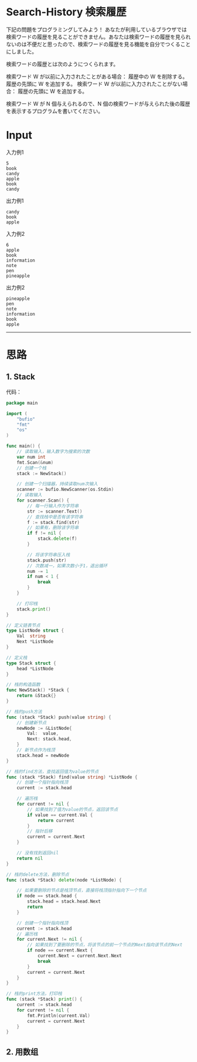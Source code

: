 # Search-History 検索履歴

下記の問題をプログラミングしてみよう！
あなたが利用しているブラウザでは検索ワードの履歴を見ることができません。あなたは検索ワードの履歴を見られないのは不便だと思ったので、検索ワードの履歴を見る機能を自分でつくることにしました。

検索ワードの履歴とは次のようにつくられます。

検索ワード W が以前に入力されたことがある場合：
履歴中の W を削除する。
履歴の先頭に W を追加する。
検索ワード W が以前に入力されたことがない場合：
履歴の先頭に W を追加する。

検索ワード W が N 個与えられるので、N 個の検索ワードが与えられた後の履歴を表示するプログラムを書いてください。

# Input

入力例1
```
5
book
candy
apple
book
candy
```

出力例1
```
candy
book
apple
```

入力例2
```
6
apple
book
information
note
pen
pineapple
```

出力例2
```
pineapple
pen
note
information
book
apple
```

---

# 思路

## 1. Stack

代码：
```go
package main

import (
	"bufio"
	"fmt"
	"os"
)

func main() {
	// 读取输入，输入数字为搜索的次数
	var num int
	fmt.Scan(&num)
	// 创建一个栈
	stack := NewStack()

	// 创建一个扫描器，持续读取num次输入
	scanner := bufio.NewScanner(os.Stdin)
	// 读取输入
	for scanner.Scan() {
		// 每一行输入作为字符串
		str := scanner.Text()
		// 查找栈中是否有该字符串
		f := stack.find(str)
		// 如果有，删除该字符串
		if f != nil {
			stack.delete(f)
		}

		// 将该字符串压入栈
		stack.push(str)
		// 次数减一，如果次数小于1，退出循环
		num -= 1
		if num < 1 {
			break
		}
	}

	// 打印栈
	stack.print()
}

// 定义链表节点
type ListNode struct {
	Val  string
	Next *ListNode
}

// 定义栈
type Stack struct {
	head *ListNode
}

// 栈的构造函数
func NewStack() *Stack {
	return &Stack{}
}

// 栈的push方法
func (stack *Stack) push(value string) {
	// 创建新节点
	newNode := &ListNode{
		Val:  value,
		Next: stack.head,
	}
	// 新节点作为栈顶
	stack.head = newNode
}

// 栈的find方法，查找返回值为value的节点
func (stack *Stack) find(value string) *ListNode {
	// 创建一个指针指向栈顶
	current := stack.head

	// 遍历栈
	for current != nil {
		// 如果找到了值为value的节点，返回该节点
		if value == current.Val {
			return current
		}
		// 指针后移
		current = current.Next
	}

	// 没有找到返回nil
	return nil
}

// 栈的delete方法，删除节点
func (stack *Stack) delete(node *ListNode) {

	// 如果要删除的节点是栈顶节点，直接将栈顶指针指向下一个节点
	if node == stack.head {
		stack.head = stack.head.Next
		return
	}

	// 创建一个指针指向栈顶
	current := stack.head
	// 遍历栈
	for current.Next != nil {
		// 如果找到了要删除的节点，将该节点的前一个节点的Next指向该节点的Next
		if node == current.Next {
			current.Next = current.Next.Next
			break
		}
		current = current.Next
	}
}

// 栈的print方法，打印栈
func (stack *Stack) print() {
	current := stack.head
	for current != nil {
		fmt.Println(current.Val)
		current = current.Next
	}
}
```

## 2. 用数组
